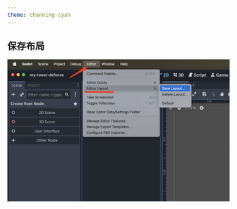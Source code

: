 ```yaml
---
theme: channing-cyan
---
```

## 保存布局
<img src="/image/docs/1/01166F6D-AD66-44F6-A87F-87827EBCBE18.png" />




